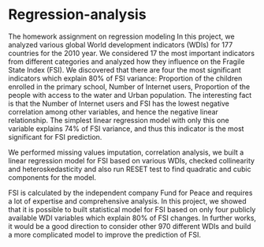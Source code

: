 # Regression-analysis
The homework assignment on regression modeling
In this project, we analyzed various global World development indicators (WDIs) for 177 countries for the 2010 year. We considered 17 the most important indicators from different categories and analyzed how they influence on the Fragile State Index (FSI). We discovered that there are four the most significant indicators which explain 80% of FSI variance: Proportion of the children enrolled in the primary school, Number of Internet users, Proportion of the people with access to the water and Urban population. The interesting fact is that the Number of Internet users and FSI has the lowest negative correlation among other variables, and hence the negative linear relationship. The simplest linear regression model with only this one variable explains 74% of FSI variance, and thus this indicator is the most significant for FSI prediction.

We performed missing values imputation, correlation analysis, we built a linear regression model for FSI based on various WDIs, checked collinearity and heteroskedasticity and also run RESET test to find quadratic and cubic components for the model. 

FSI is calculated by the independent company Fund for Peace and requires a lot of expertise and comprehensive analysis. In this project, we showed that it is possible to built statistical model for FSI based on only four publicly available WDI variables which explain 80% of FSI changes. In further works, it would be a good direction to consider other 970 different WDIs and build a more complicated model to improve the prediction of FSI.
